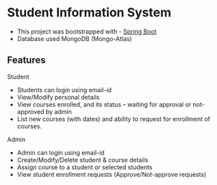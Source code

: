 # Student Information System

- This project was bootstrapped with - [Spring Boot](https://spring.io/)
- Database used MongoDB (Mongo-Atlas)

## Features
Student
* Students can login using email-id
* View/Modify personal details
* View courses enrolled, and its status – waiting for approval or not-approved by admin
* List new courses (with dates) and ability to request for enrollment of courses.

Admin
* Admin can login using email-id
* Create/Modify/Delete student & course details
* Assign course to a student or selected students
* View student enrollment requests (Approve/Not-approve requests)
	


